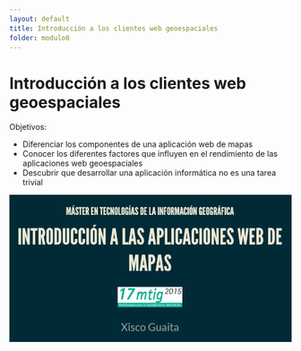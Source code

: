 ```yaml
---
layout: default
title: Introducción a los clientes web geoespaciales
folder: modulo0
---
```


# Introducción a los clientes web geoespaciales
Objetivos: 
 
  + Diferenciar los componentes de una aplicación web de mapas  
  + Conocer los diferentes factores que influyen en el rendimiento de las aplicaciones web geoespaciales  
  + Descubrir que desarrollar una aplicación informática no es una tarea trivial  

<a href="presentation/index.html" target="_blank"><img src="images/presentacion.png"></a>
